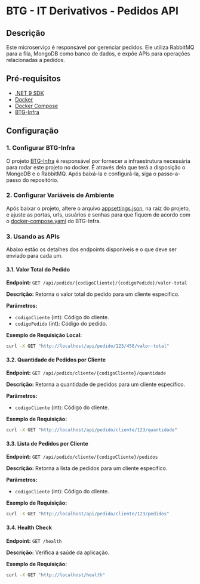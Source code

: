 
# BTG - IT Derivativos - Pedidos API

## Descrição

Este microserviço é responsável por gerenciar pedidos. Ele utiliza RabbitMQ para a fila, MongoDB como banco de dados, e expõe APIs para operações relacionadas a pedidos.

## Pré-requisitos

- [.NET 9 SDK](https://dotnet.microsoft.com/download/dotnet/9.0)
- [Docker](https://www.docker.com/get-started)
- [Docker Compose](https://docs.docker.com/compose/install/)
- [BTG-Infra](https://github.com/v-pascoal/btg-infra)

## Configuração

### 1. Configurar BTG-Infra

O projeto [BTG-Infra](https://github.com/v-pascoal/btg-infra) é responsável por fornecer a infraestrutura necessária para rodar este projeto no docker. É através dela que terá a disposição o MongoDB e o RabbitMQ. Após baixá-la e configurá-la, siga o passo-a-passo do repositório.

### 2. Configurar Variáveis de Ambiente

Após baixar o projeto, altere o arquivo [appsettings.json](./appsettings.json), na raiz do projeto, e ajuste as portas, urls, usuários e senhas para que fiquem de acordo com o [docker-compose.yaml](https://github.com/v-pascoal/btg-infra/blob/main/docker-compose.yaml) do BTG-Infra. 

### 3. Usando as APIs

Abaixo estão os detalhes dos endpoints disponíveis e o que deve ser enviado para cada um.

#### 3.1. Valor Total do Pedido

**Endpoint:** `GET /api/pedido/{codigoCliente}/{codigoPedido}/valor-total`

**Descrição:** Retorna o valor total do pedido para um cliente específico.

**Parâmetros:**
- `codigoCliente` (int): Código do cliente.
- `codigoPedido` (int): Código do pedido.

**Exemplo de Requisição Local:**
```bash
curl -X GET "http://localhost/api/pedido/123/456/valor-total"
```

#### 3.2. Quantidade de Pedidos por Cliente

**Endpoint:** `GET /api/pedido/cliente/{codigoCliente}/quantidade`

**Descrição:** Retorna a quantidade de pedidos para um cliente específico.

**Parâmetros:**
- `codigoCliente` (int): Código do cliente.

**Exemplo de Requisição:**
```bash
curl -X GET "http://localhost/api/pedido/cliente/123/quantidade"
```

#### 3.3. Lista de Pedidos por Cliente

**Endpoint:** `GET /api/pedido/cliente/{codigoCliente}/pedidos`

**Descrição:** Retorna a lista de pedidos para um cliente específico.

**Parâmetros:**
- `codigoCliente` (int): Código do cliente.

**Exemplo de Requisição:**
```bash
curl -X GET "http://localhost/api/pedido/cliente/123/pedidos"
```

#### 3.4. Health Check

**Endpoint:** `GET /health`

**Descrição:** Verifica a saúde da aplicação.

**Exemplo de Requisição:**
```bash
curl -X GET "http://localhost/health"
```